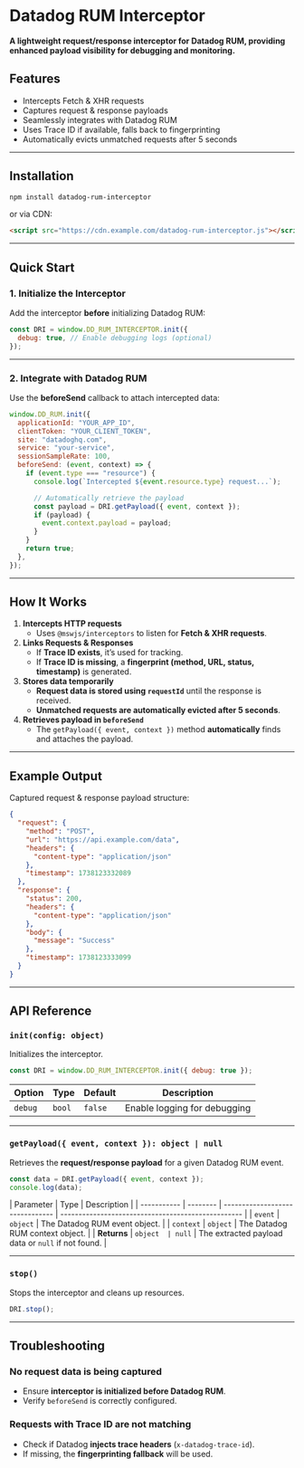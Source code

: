 # **Datadog RUM Interceptor**

**A lightweight request/response interceptor for Datadog RUM, providing enhanced payload visibility for debugging and monitoring.**

## **Features**

- Intercepts Fetch & XHR requests
- Captures request & response payloads
- Seamlessly integrates with Datadog RUM
- Uses Trace ID if available, falls back to fingerprinting
- Automatically evicts unmatched requests after 5 seconds

---

## **Installation**

```bash
npm install datadog-rum-interceptor
```

or via CDN:

```html
<script src="https://cdn.example.com/datadog-rum-interceptor.js"></script>
```

---

## **Quick Start**

### **1. Initialize the Interceptor**

Add the interceptor **before** initializing Datadog RUM:

```javascript
const DRI = window.DD_RUM_INTERCEPTOR.init({
  debug: true, // Enable debugging logs (optional)
});
```

---

### **2. Integrate with Datadog RUM**

Use the **beforeSend** callback to attach intercepted data:

```javascript
window.DD_RUM.init({
  applicationId: "YOUR_APP_ID",
  clientToken: "YOUR_CLIENT_TOKEN",
  site: "datadoghq.com",
  service: "your-service",
  sessionSampleRate: 100,
  beforeSend: (event, context) => {
    if (event.type === "resource") {
      console.log(`Intercepted ${event.resource.type} request...`);

      // Automatically retrieve the payload
      const payload = DRI.getPayload({ event, context });
      if (payload) {
        event.context.payload = payload;
      }
    }
    return true;
  },
});
```

---

## **How It Works**

1. **Intercepts HTTP requests**
   - Uses `@mswjs/interceptors` to listen for **Fetch & XHR requests**.
2. **Links Requests & Responses**
   - If **Trace ID exists**, it’s used for tracking.
   - If **Trace ID is missing**, a **fingerprint (method, URL, status, timestamp)** is generated.
3. **Stores data temporarily**
   - **Request data is stored using `requestId`** until the response is received.
   - **Unmatched requests are automatically evicted after 5 seconds**.
4. **Retrieves payload in `beforeSend`**
   - The `getPayload({ event, context })` method **automatically** finds and attaches the payload.

---

## **Example Output**

Captured request & response payload structure:

```json
{
  "request": {
    "method": "POST",
    "url": "https://api.example.com/data",
    "headers": {
      "content-type": "application/json"
    },
    "timestamp": 1738123332089
  },
  "response": {
    "status": 200,
    "headers": {
      "content-type": "application/json"
    },
    "body": {
      "message": "Success"
    },
    "timestamp": 1738123333099
  }
}
```

---

## **API Reference**

### **`init(config: object)`**

Initializes the interceptor.

```javascript
const DRI = window.DD_RUM_INTERCEPTOR.init({ debug: true });
```

| Option  | Type   | Default | Description                  |
| ------- | ------ | ------- | ---------------------------- |
| `debug` | `bool` | `false` | Enable logging for debugging |

---

### **`getPayload({ event, context }): object | null`**

Retrieves the **request/response payload** for a given Datadog RUM event.

```javascript
const data = DRI.getPayload({ event, context });
console.log(data);
```

| Parameter   | Type     | Description                     |
| ----------- | -------- | ------------------------------- | -------------------------------------------------- |
| `event`     | `object` | The Datadog RUM event object.   |
| `context`   | `object` | The Datadog RUM context object. |
| **Returns** | `object  | null`                           | The extracted payload data or `null` if not found. |

---

### **`stop()`**

Stops the interceptor and cleans up resources.

```javascript
DRI.stop();
```

---

## **Troubleshooting**

### **No request data is being captured**

- Ensure **interceptor is initialized before Datadog RUM**.
- Verify `beforeSend` is correctly configured.

### **Requests with Trace ID are not matching**

- Check if Datadog **injects trace headers** (`x-datadog-trace-id`).
- If missing, the **fingerprinting fallback** will be used.
